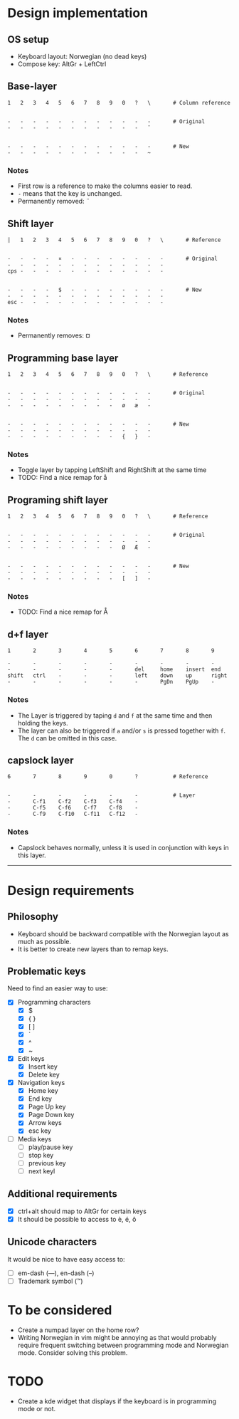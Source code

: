 
# Design implementation
## OS setup
- Keyboard layout: Norwegian (no dead keys)
- Compose key: AltGr + LeftCtrl

## Base-layer
```
1   2   3   4   5   6   7   8   9   0   ?   \       # Column reference


-   -   -   -   -   -   -   -   -   -   -   -       # Original
-   -   -   -   -   -   -   -   -   -   -   ¨


-   -   -   -   -   -   -   -   -   -   -   -       # New
-   -   -   -   -   -   -   -   -   -   -   ~
```

### Notes
- First row is a reference to make the columns easier to read.
- `-` means that the key is unchanged.
- Permanently removed: ¨


## Shift layer
```
|   1   2   3   4   5   6   7   8   9   0   ?   \       # Reference


-   -   -   -   ¤   -   -   -   -   -   -   -   -       # Original
-   -   -   -   -   -   -   -   -   -   -   -   -
cps -   -   -   -   -   -   -   -   -   -   -   -


-   -   -   -   $   -   -   -   -   -   -   -   -       # New
-   -   -   -   -   -   -   -   -   -   -   -   -
esc -   -   -   -   -   -   -   -   -   -   -   -
```

### Notes
- Permanently removes: ¤


## Programming base layer
```
1   2   3   4   5   6   7   8   9   0   ?   \       # Reference


-   -   -   -   -   -   -   -   -   -   -   -       # Original
-   -   -   -   -   -   -   -   -   -   -   -
-   -   -   -   -   -   -   -   -   ø   æ   -


-   -   -   -   -   -   -   -   -   -   -   -       # New
-   -   -   -   -   -   -   -   -   -   -   -
-   -   -   -   -   -   -   -   -   {   }   -
```
### Notes
- Toggle layer by tapping LeftShift and RightShift at the same time
- TODO: Find a nice remap for å

## Programing shift layer
```
1   2   3   4   5   6   7   8   9   0   ?   \       # Reference


-   -   -   -   -   -   -   -   -   -   -   -       # Original
-   -   -   -   -   -   -   -   -   -   -   -
-   -   -   -   -   -   -   -   -   Ø   Æ   -


-   -   -   -   -   -   -   -   -   -   -   -       # New
-   -   -   -   -   -   -   -   -   -   -   -
-   -   -   -   -   -   -   -   -   [   ]   -
```

### Notes
- TODO: Find a nice remap for Å

## d+f layer
```
1       2       3       4       5       6       7       8       9       0       ?       # Reference

-       -       -       -       -       -       -       -       -       -       -       # Layer
-       -       -       -       -       del     home    insert  end     -       -
shift   ctrl    -       -       -       left    down    up      right   -       -
-       -       -       -       -       -       PgDn    PgUp    -       -       -
```

### Notes
 - The Layer is triggered by taping `d` and `f` at the same time and then holding the keys.
 - The layer can also be triggered if `a` and/or `s` is pressed together with `f`. The `d` can be omitted in this case.

## capslock layer
```
6       7       8       9       0       ?           # Reference


-       -       -       -       -       -           # Layer
-       C-f1    C-f2    C-f3    C-f4    -
-       C-f5    C-f6    C-f7    C-f8    -
-       C-f9    C-f10   C-f11   C-f12   -
```

### Notes
- Capslock behaves normally, unless it is used in conjunction with keys in this layer.


-------------------------------


# Design requirements

## Philosophy
- Keyboard should be backward compatible with the Norwegian layout as much as possible.
- It is better to create new layers than to remap keys.

## Problematic keys
Need to find an easier way to use:
- [x] Programming characters 
    - [x] $
    - [x] { }
    - [x] [ ]
    - [x] ` 
    - [x] ^
    - [x] ~ 
- [x] Edit keys
    - [x] Insert key
    - [x] Delete key
- [x] Navigation keys
    - [x] Home key
    - [x] End key
    - [x] Page Up key
    - [x] Page Down key
    - [x] Arrow keys
    - [x] esc key
- [ ] Media keys
    - [ ] play/pause key 
    - [ ] stop key
    - [ ] previous key
    - [ ] next keyl

## Additional requirements
- [x] ctrl+alt should map to AltGr for certain keys
- [x] It should be possible to access to è, é, ô

## Unicode characters
It would be nice to have easy access to:
- [ ] em-dash (—), en-dash (–)
- [ ] Trademark symbol (™)

# To be considered
- Create a numpad layer on the home row?
- Writing Norwegian in vim might be annoying as that would probably require frequent switching between programming mode and Norwegian mode. Consider solving this problem.

# TODO
- Create a kde widget that displays if the keyboard is in programming mode or not.

<style>
    /* Ensure no automatic line breaks in the code chunks */
    code {
        white-space : pre !important;
    }
</style>